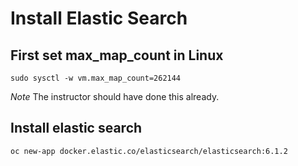 # Install Elastic Search

## First set max_map_count in Linux

```
sudo sysctl -w vm.max_map_count=262144
```
*Note* The instructor should have done this already.

## Install elastic search

```
oc new-app docker.elastic.co/elasticsearch/elasticsearch:6.1.2
```
